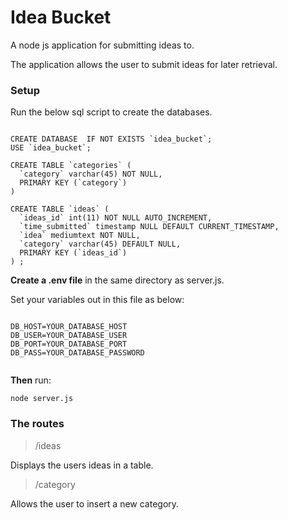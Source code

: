 # Idea Bucket

A node js application for submitting ideas to.

The application allows the user to submit ideas for later retrieval.

### Setup

Run the below sql script to create the databases.

```

CREATE DATABASE  IF NOT EXISTS `idea_bucket`;
USE `idea_bucket`;

CREATE TABLE `categories` (
  `category` varchar(45) NOT NULL,
  PRIMARY KEY (`category`)
)

CREATE TABLE `ideas` (
  `ideas_id` int(11) NOT NULL AUTO_INCREMENT,
  `time_submitted` timestamp NULL DEFAULT CURRENT_TIMESTAMP,
  `idea` mediumtext NOT NULL,
  `category` varchar(45) DEFAULT NULL,
  PRIMARY KEY (`ideas_id`)
) ;

```

__Create a .env file__ in the same directory as server.js.

Set your variables out in this file as below:

```

DB_HOST=YOUR_DATABASE_HOST
DB_USER=YOUR_DATABASE_USER
DB_PORT=YOUR_DATABASE_PORT
DB_PASS=YOUR_DATABASE_PASSWORD


```

__Then__ run:

``` node server.js ```

### The routes

> /ideas

Displays the users ideas in a table.

> /category

Allows the user to insert a new category.
